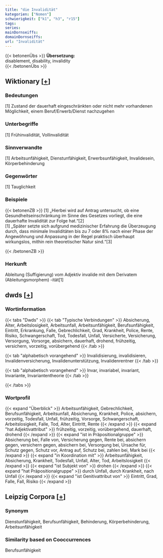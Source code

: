 ```yaml
---
title: "die Invalidität"
kategorien: ["Nomen"]
schwierigkeit: ["k1", "h3", "r15"]
tags:
series:
mainDornseiffs:
domainDornseiffs:
url: "Invalidität"
---
```


{{< betonenÜbs >}}
**Übersetzung:**  
disablement, disability, invalidity  
{{< /betonenÜbs >}}

## Wiktionary [[+](https://de.wiktionary.org/wiki/Invalidität)]

### Bedeutungen
[1] Zustand der dauerhaft eingeschränkten oder nicht mehr vorhandenen Möglichkeit, einem Beruf/Erwerb/Dienst nachzugehen  

### Unterbegriffe
[1] Frühinvalidität, Vollinvalidität  

### Sinnverwandte
[1] Arbeitsunfähigkeit, Dienstunfähigkeit, Erwerbsunfähigkeit, Invalidesein, Körperbehinderung  

### Gegenwörter
[1] Tauglichkeit  

### Beispiele
{{< betonenZB >}}
[1] „Hierbei wird auf Antrag untersucht, ob eine Gesundheitseinschränkung im Sinne des Gesetzes vorliegt, die eine dauerhafte Invalidität zur Folge hat.“[2]  
[1] „Später setzte sich aufgrund medizinischer Erfahrung die Überzeugung durch, dass minimale Invaliditäten bis zu 7 oder 8% nach einer Phase der Angewöhnung und Anpassung in der Regel praktisch überhaupt wirkungslos, mithin rein theoretischer Natur sind.“[3]  

{{< /betonenZB >}}
### Herkunft
Ableitung (Suffigierung) vom Adjektiv invalide mit dem Derivatem (Ableitungsmorphem) -ität[1]  



## dwds [[+](https://www.dwds.de/wb/Invalidität)]

### Wortinformation
{{< tabs "Dwds" >}}
{{< tab "Typische Verbindungen" >}}
Absicherung, Alter, Arbeitslosigkeit, Arbeitsunfall, Arbeitsunfähigkeit, Berufsunfähigkeit, Eintritt, Erkrankung, Falle, Gebrechlichkeit, Grad, Krankheit, Police, Rente, Risiko, Schwangerschaft, Tod, Todesfall, Unfall, Versicherte, Versicherung, Versorgung, Vorsorge, absichern, dauerhaft, drohend, frühzeitig, versichern, vorzeitig, vorübergehend
{{< /tab >}}

{{< tab "alphabetisch vorangehend" >}}
Invalidisierung, invalidisieren, Invalidenversicherung, Invalidenunterstützung, Invalidenrentner
{{< /tab >}}

{{< tab "alphabetisch vorangehend" >}}
Invar, invariabel, invariant, Invariante, Invariantentheorie
{{< /tab >}}

{{< /tabs >}}

### Wortprofil
{{< expand "Überblick" >}} Arbeitsunfähigkeit, Gebrechlichkeit, Berufsunfähigkeit, Arbeitsunfall, Absicherung, Krankheit, Police, absichern, vorzeitig, Todesfall, Unfall, frühzeitig, Vorsorge, Schwangerschaft, Arbeitslosigkeit, Falle, Tod, Alter, Eintritt, Rente {{< /expand >}}
{{< expand "hat Adjektivattribut" >}} frühzeitig, vorzeitig, vorübergehend, dauerhaft, drohend {{< /expand >}}
{{< expand "ist in Präpositionalgruppe" >}} Absicherung bei, Falle von, Versicherung gegen, Rente bei, absichern gegen, versichern gegen, absichern bei, Versorgung bei, Ursache für, Schutz gegen, Schutz vor, Antrag auf, Schutz bei, zahlen bei, Mark bei {{< /expand >}}
{{< expand "in Koordination mit" >}} Arbeitsunfähigkeit, Absicherung, Krankheit, Todesfall, Unfall, Alter, Tod, Arbeitslosigkeit {{< /expand >}}
{{< expand "ist Subjekt von" >}} drohen {{< /expand >}}
{{< expand "hat Präpositionalgruppe" >}} durch Unfall, durch Krankheit, nach Unfall {{< /expand >}}
{{< expand "ist Genitivattribut von" >}} Eintritt, Grad, Falle, Fall, Risiko {{< /expand >}}

## Leipzig Corpora [[+](https://corpora.uni-leipzig.de/en/res?word=Invalidität&corpusId=deu_newscrawl-public_2018)]


### Synonym
Dienstunfähigkeit, Berufsunfähigkeit, Behinderung, Körperbehinderung, Arbeitsunfähigkeit


### Similarity based on Cooccurrences
Berufsunfähigkeit

